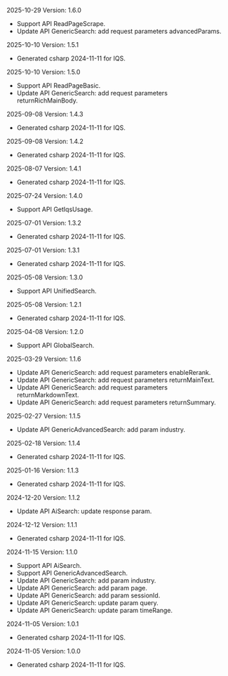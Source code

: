 2025-10-29 Version: 1.6.0
- Support API ReadPageScrape.
- Update API GenericSearch: add request parameters advancedParams.


2025-10-10 Version: 1.5.1
- Generated csharp 2024-11-11 for IQS.

2025-10-10 Version: 1.5.0
- Support API ReadPageBasic.
- Update API GenericSearch: add request parameters returnRichMainBody.


2025-09-08 Version: 1.4.3
- Generated csharp 2024-11-11 for IQS.

2025-09-08 Version: 1.4.2
- Generated csharp 2024-11-11 for IQS.

2025-08-07 Version: 1.4.1
- Generated csharp 2024-11-11 for IQS.

2025-07-24 Version: 1.4.0
- Support API GetIqsUsage.


2025-07-01 Version: 1.3.2
- Generated csharp 2024-11-11 for IQS.

2025-07-01 Version: 1.3.1
- Generated csharp 2024-11-11 for IQS.

2025-05-08 Version: 1.3.0
- Support API UnifiedSearch.


2025-05-08 Version: 1.2.1
- Generated csharp 2024-11-11 for IQS.

2025-04-08 Version: 1.2.0
- Support API GlobalSearch.


2025-03-29 Version: 1.1.6
- Update API GenericSearch: add request parameters enableRerank.
- Update API GenericSearch: add request parameters returnMainText.
- Update API GenericSearch: add request parameters returnMarkdownText.
- Update API GenericSearch: add request parameters returnSummary.


2025-02-27 Version: 1.1.5
- Update API GenericAdvancedSearch: add param industry.


2025-02-18 Version: 1.1.4
- Generated csharp 2024-11-11 for IQS.

2025-01-16 Version: 1.1.3
- Generated csharp 2024-11-11 for IQS.

2024-12-20 Version: 1.1.2
- Update API AiSearch: update response param.


2024-12-12 Version: 1.1.1
- Generated csharp 2024-11-11 for IQS.

2024-11-15 Version: 1.1.0
- Support API AiSearch.
- Support API GenericAdvancedSearch.
- Update API GenericSearch: add param industry.
- Update API GenericSearch: add param page.
- Update API GenericSearch: add param sessionId.
- Update API GenericSearch: update param query.
- Update API GenericSearch: update param timeRange.


2024-11-05 Version: 1.0.1
- Generated csharp 2024-11-11 for IQS.

2024-11-05 Version: 1.0.0
- Generated csharp 2024-11-11 for IQS.

